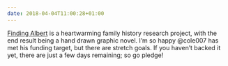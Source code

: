 ```yaml
---
date: 2018-04-04T11:00:28+01:00
---
```

[Finding Albert](https://www.kickstarter.com/projects/cole007/finding-albert-illustrating-a-family-story) is a heartwarming family history research project, with the end result being a hand drawn graphic novel. I’m so happy @cole007 has met his funding target, but there are stretch goals. If you haven’t backed it yet, there are just a few days remaining; so go pledge!
